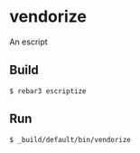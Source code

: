 vendorize
=====

An escript

Build
-----

    $ rebar3 escriptize

Run
---

    $ _build/default/bin/vendorize
